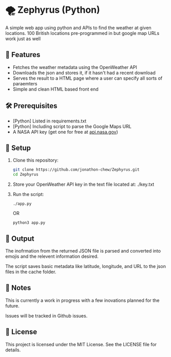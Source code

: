 # 🌪 Zephyrus (Python)

A simple web app using python and APIs to find the weather at given locations. 100 British locations pre-programmed in but google map URLs work just as well 

## 🚀 Features

- Fetches the weather metadata using the OpenWeather API
- Downloads the json and stores it, if it hasn't had a recent download 
- Serves the result to a HTML page where a user can specify all sorts of paraemters
- Simple and clean HTML based front end 

## 🛠️ Prerequisites

- [Python] Listed in requirements.txt
- [Python] Including script to parse the Google Maps URL
- A NASA API key (get one for free at [api.nasa.gov](https://api.nasa.gov/))

## 📁 Setup

1. Clone this repository:

   ```bash
   git clone https://github.com/jonathon-chew/Zephyrus.git
   cd Zephyrus
   ```

2. Store your OpenWeather API key in the text file located at: ./key.txt

3. Run the script:

    `./app.py`

    OR

    `python3 app.py`

## 📂 Output

The inofrmation from the returned JSON file is parsed and converted into emojis and the relevent information desired.

The script saves basic metadata like latitude, longitude, and URL to the json files in the cache folder.

## 🧠 Notes

This is currently a work in progress with a few inovations planned for the future.

Issues will be tracked in Github issues.

## 📜 License

This project is licensed under the MIT License. See the LICENSE file for details.
